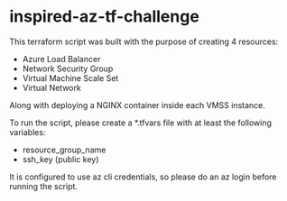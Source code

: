 # inspired-az-tf-challenge

This terraform script was built with the purpose of creating 4 resources:

* Azure Load Balancer
* Network Security Group
* Virtual Machine Scale Set
* Virtual Network

Along with deploying a NGINX container inside each VMSS instance.

To run the script, please create a *.tfvars file with at least the following variables:

* resource_group_name
* ssh_key (public key)

It is configured to use az cli credentials, so please do an az login before running the script.
